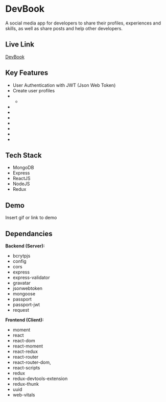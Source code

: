 
# DevBook

A social media app for developers to share their profiles, experiences and skills, as well as share posts and help other developers.

## Live Link

[DevBook](www.developerbook.me)

## Key Features
* User Authentication with JWT (Json Web Token)
* Create user profiles
* * 
*
*
*
*
*
*
*

## Tech Stack
* MongoDB
* Express
* ReactJS
* NodeJS
* Redux

## Demo

Insert gif or link to demo

## Dependancies
**Backend (Server):**
* bcrytpjs
* config
* cors
* express
* express-validator
* gravatar
* jsonwebtoken
* mongoose
* passport
* passport-jwt
* request

**Frontend (Client):**
* moment
* react
* react-dom
* react-moment
* react-redux
* react-router
* react-router-dom,
* react-scripts
* redux
* redux-devtools-extension
* redux-thunk
* uuid
* web-vitals
